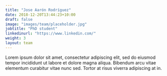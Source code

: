 ```yaml
---
title: "Jose Aarón Rodríguez"
date: 2018-12-20T13:44:23+10:00
draft: false
image: "images/team/placeholder.jpg"
jobtitle: "PhD student"
linkedinurl: "https://www.linkedin.com/"
weight: 3
layout: team
---
```


Lorem ipsum dolor sit amet, consectetur adipiscing elit, sed do eiusmod tempor incididunt ut labore et dolore magna aliqua. Bibendum arcu vitae elementum curabitur vitae nunc sed. Tortor at risus viverra adipiscing at in.
